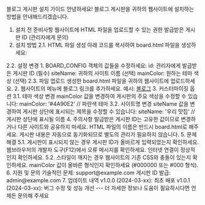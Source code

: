 블로그 게시판 설치 가이드
안녕하세요! 블로그 게시판을 귀하의 웹사이트에 설치하는 방법을 안내해드리겠습니다.
1. 설치 전 준비사항
웹사이트에 HTML 파일을 업로드할 수 있는 권한
발급받은 게시판 ID (관리자에게 문의)
2. 설치 방법
2.1. HTML 파일 생성
아래 코드를 복사하여 board.html 파일을 생성하세요:
<!DOCTYPE html>
<html lang="ko">
<head>
    <meta charset="UTF-8">
    <meta name="viewport" content="width=device-width, initial-scale=1.0">
    <title>블로그</title>
</head>
<body>
    <script>
        const BOARD_CONFIG = {
            id: '여기에_발급받은_게시판_ID를_입력하세요',  // 필수
            siteName: '여기에_사이트_이름을_입력하세요',   // 선택
            mainColor: '#333'                           // 선택 (테마 색상)
        };
    </script>
    <script src="https://cdn.jsdelivr.net/npm/@supabase/supabase-js@2"></script>
    <script src="https://cdn.jsdelivr.net/gh/your-username/your-repo@main/board.js"></script>
</body>
</html>
2.2. 설정 변경
1. BOARD_CONFIG 객체의 값들을 수정하세요:
id: 관리자에게 발급받은 게시판 ID (필수)
siteName: 귀하의 사이트 이름 (선택)
mainColor: 원하는 테마 색상 (선택)
2.3. 파일 업로드
생성한 board.html 파일을 귀하의 웹사이트에 업로드하세요.
2. 웹사이트의 메뉴에 블로그 링크를 추가하세요.
예시:
<a href="board.html">블로그</a>
3. 커스터마이징 옵션
3.1. 테마 색상 변경
mainColor 값을 변경하여 게시판의 주요 색상을 수정할 수 있습니다:
mainColor: '#4A90E2'  // 파란색 테마
3.2. 사이트명 변경
siteName 값을 변경하여 게시판 상단에 표시되는 제목을 수정할 수 있습니다:
siteName: '우리 맛집'  // 게시판 상단에 표시될 이름
4. 주의사항
발급받은 게시판 ID는 고유한 값이므로 변경하거나 다른 사이트와 공유하지 마세요.
HTML 파일의 이름은 반드시 board.html로 해주세요.
게시판 내용은 자동으로 동기화되므로 별도의 관리가 필요하지 않습니다.
5. 문제해결
5.1. 게시판이 표시되지 않는 경우
게시판 ID가 올바르게 입력되었는지 확인하세요.
웹브라우저의 개발자 도구(F12)에서 오류 메시지를 확인하세요.
인터넷 연결이 정상적인지 확인하세요.
5.2. 스타일이 깨지는 경우
웹사이트의 기존 CSS와 충돌이 있는지 확인하세요.
mainColor 값이 올바른 형식인지 확인하세요 (#000000 또는 #000 형식).
6. 지원 및 문의
기술적인 문제: support@example.com
게시판 ID 발급: admin@example.com
7. 업데이트 내역
v1.0.0 (2024-03-xx): 최초 배포
v1.0.1 (2024-03-xx): 버그 수정 및 성능 개선
---
더 자세한 정보나 도움이 필요하시다면 언제든 문의해 주세요